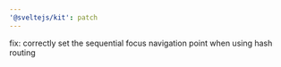 ```yaml
---
'@sveltejs/kit': patch
---
```


fix: correctly set the sequential focus navigation point when using hash routing
